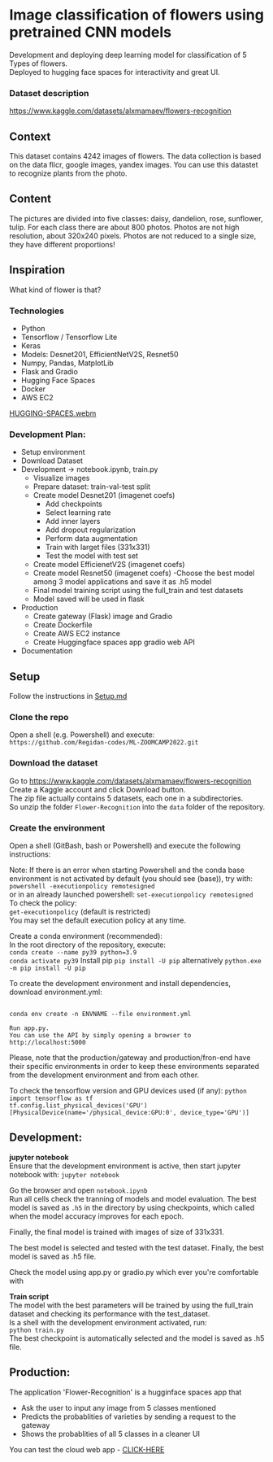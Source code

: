 # Image classification of flowers using pretrained CNN models
Development and deploying deep learning model for classification of 5 Types of flowers.  
Deployed to hugging face spaces for interactivity and great UI.   

### Dataset description
https://www.kaggle.com/datasets/alxmamaev/flowers-recognition

## Context
This dataset contains 4242 images of flowers.
The data collection is based on the data flicr, google images, yandex images.
You can use this datastet to recognize plants from the photo.

## Content
The pictures are divided into five classes: daisy, dandelion, rose, sunflower, tulip.
For each class there are about 800 photos. Photos are not high resolution, about 320x240 pixels. Photos are not reduced to a single size, they have different proportions!

## Inspiration

What kind of flower is that?

### Technologies
- Python
- Tensorflow / Tensorflow Lite  
- Keras  
- Models: Desnet201, EfficientNetV2S, Resnet50
- Numpy, Pandas, MatplotLib
- Flask and Gradio 
- Hugging Face Spaces
- Docker
- AWS EC2    

[HUGGING-SPACES.webm](https://user-images.githubusercontent.com/21258579/209142491-bd0b1968-3f5e-4229-b681-c2d890e9ada0.webm)

### Development Plan: 
- Setup environment
- Download Dataset
- Development -> notebook.ipynb, train.py
  - Visualize images
  - Prepare dataset: train-val-test split
  - Create model Desnet201 (imagenet coefs)
	- Add checkpoints
	- Select learning rate
	- Add inner layers
	- Add dropout regularization
	- Perform data augmentation
	- Train with larget files (331x331)
	- Test the model with test set
   - Create model EfficienetV2S (imagenet coefs)	
   - Create model Resnet50 (imagenet coefs)
   -Choose the best model among 3 model applications and save it as .h5 model
  - Final model training script using the full_train and test datasets
  - Model saved will be used in flask
- Production
  - Create gateway (Flask) image and Gradio
  - Create Dockerfile
  - Create AWS EC2 instance
  - Create Huggingface spaces app gradio web API
- Documentation

## Setup

Follow the instructions in [Setup.md](./Setup.md)  

### Clone the repo
Open a shell (e.g. Powershell) and execute:  
`https://github.com/Regidan-codes/ML-ZOOMCAMP2022.git`

### Download the dataset
Go to https://www.kaggle.com/datasets/alxmamaev/flowers-recognition 
Create a Kaggle account and click Download button.  
The zip file actually contains 5 datasets, each one in a subdirectories.   
So unzip the folder `Flower-Recognition` into the `data` folder of the repository.

### Create the environment

Open a shell (GitBash, bash or Powershell) and execute the following instructions:

Note:
If there is an error when starting Powershell and the conda base environment is not activated by default (you should see (base)), try with:  
`powershell -executionpolicy remotesigned`  
or in an already launched powershell: `set-executionpolicy remotesigned`  
To check the policy:  
`get-executionpolicy` (default is restricted)  
You may set the default execution policy at any time.

Create a conda environment (recommended):  
In the root directory of the repository, execute:  
`conda create --name py39 python=3.9`  
`conda activate py39`
Install pip
`pip install -U pip` alternatively `python.exe -m pip install -U pip`  

To create the development environment and install dependencies, download environment.yml:    

```

conda env create -n ENVNAME --file environment.yml

```

    Run app.py.
    You can use the API by simply opening a browser to http://localhost:5000


Please, note that the production/gateway and production/fron-end have their specific environments in order to keep these environments separated from the development environment and from each other.  

To check the tensorflow version and GPU devices used (if any):
`python`  
`import tensorflow as tf`  
`tf.config.list_physical_devices('GPU')`  
`[PhysicalDevice(name='/physical_device:GPU:0', device_type='GPU')]`  

## Development:

**jupyter notebook**  
 Ensure that the development environment is active, then start jupyter notebook with:
`jupyter notebook`  

Go the browser and open `notebook.ipynb`   
Run all cells check the tranning of models and model evaluation.
The best model is saved as `.h5` in the directory by using checkpoints, which called when the model accuracy improves for each epoch.  
 
Finally, the final model is trained with images of size of 331x331.   

The best model is selected and tested with the test dataset.
Finally, the best model is saved as .h5 file.  
 
Check the model using app.py or gradio.py which ever you're comfortable with

**Train script**  
The model with the best parameters will be trained by using the full_train dataset and checking its performance with the test_dataset.  
Is a shell with the development environment activated, run:  
`python train.py`  
The best checkpoint is automatically selected and the model is saved as .h5 file.  

## Production:

The application 'Flower-Recognition' is a hugginface spaces app that
- Ask the user to input any image from 5 classes mentioned
- Predicts the probablities of varieties by sending a request to the gateway
- Shows the probablities of all 5 classes in a cleaner UI

You can test the cloud web app - [CLICK-HERE](https://huggingface.co/spaces/regidancodes/gradio-Flower-recognition-App)
